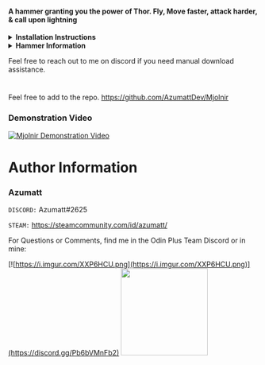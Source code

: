 #### A hammer granting you the power of Thor. Fly, Move faster, attack harder, & call upon lightning

<details><summary><b>Installation Instructions</b></summary>

### Windows (Steam)

1. Locate your game folder manually or start Steam client and :
   a. Right click the Valheim game in your steam library
   b. "Go to Manage" -> "Browse local files"
   c. Steam should open your game folder
2. Extract the contents of the archive into the BepInEx\plugins folder
3. Locate azumatt.Mjolnir.cfg and azumatt.Mjolnir.Localization.cfg under BepInEx\config and configure the mod to your
   needs

### Server

Must be installed on both the client and the server for syncing to work properly.

1. Locate your BepInEx folder manually and :
   a. Extract the contents of the archive into the BepInEx folder.
   b. Launch your game at least once to generate the config file needed if you haven't already done so.
   c. Locate Azumatt.Mjolnir.cfg under BepInEx\config on your machine and configure the mod to your needs. If you are
   forcing configurations, these settings will be what everyone synchronizes to.
2. Reboot your server. All clients will now sync to the server's config file even if theirs differs. Config Manager mod
   changes will only apply if the person changing the configuration is an Admin on the server. The changes will be
   reflected live if the admin changes them while in game.

</details>

<details><summary><b>Hammer Information</b></summary>

The hammer is NOT craftable by default!!! It's meant to be a god weapon, but you can make it craftable.

`Prefab Name` = Mjolnir

### Default Cost:

- FineWood `(30)`
- Stone `(30)`
- SledgeIron `(1)`
- DragonTear `(3)`

</details>




Feel free to reach out to me on discord if you need manual download assistance.

#

Feel free to add to the repo.
https://github.com/AzumattDev/Mjolnir

### Demonstration Video

[![Mjolnir Demonstration Video](https://img.youtube.com/vi/qp9Vn9hVX5w/0.jpg)](https://youtu.be/qp9Vn9hVX5w)

# Author Information

### Azumatt

`DISCORD:` Azumatt#2625

`STEAM:` https://steamcommunity.com/id/azumatt/

For Questions or Comments, find me in the Odin Plus Team Discord or in mine:

[![https://i.imgur.com/XXP6HCU.png](https://i.imgur.com/XXP6HCU.png)](https://discord.gg/Pb6bVMnFb2)
<a href="https://discord.gg/pdHgy6Bsng"><img src="https://i.imgur.com/Xlcbmm9.png" href="https://discord.gg/pdHgy6Bsng" width="175" height="175"></a>
